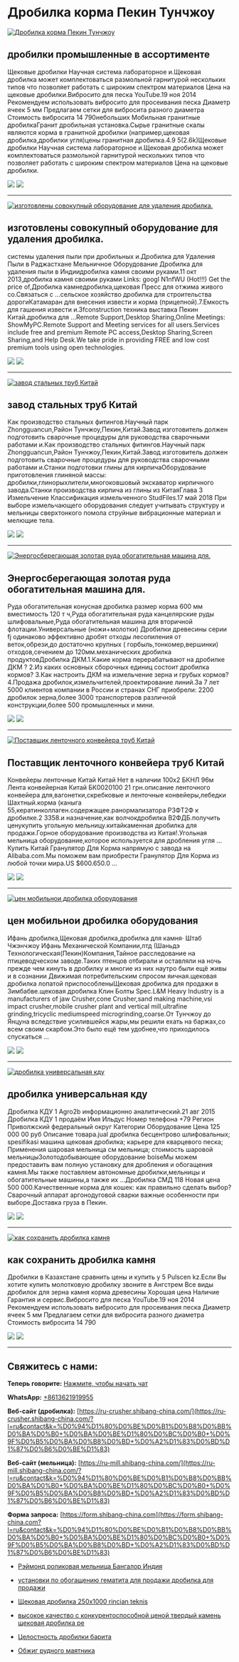 # Дробилка корма Пекин Тунчжоу

<a href="https://swt.shibang-china.com/?l=ru&img&k=%D0%94%D1%80%D0%BE%D0%B1%D0%B8%D0%BB%D0%BA%D0%B0+%D0%BA%D0%BE%D1%80%D0%BC%D0%B0+%D0%9F%D0%B5%D0%BA%D0%B8%D0%BD+%D0%A2%D1%83%D0%BD%D1%87%D0%B6%D0%BE%D1%83" target="_blank">![Дробилка корма Пекин Тунчжоу](http://static.shibang-china.com/all-800x300/407.jpg)</a>

## дробилки промышленные в ассортименте
Щековые дробилки Научная система лабораторное и.Щековая дробилка может комплектоваться размольной гарнитурой нескольких типов что позволяет работать с широким спектром материалов Цена на щековые дробилки.Вибросито для песка YouTube.19 ноя 2014 Рекомендуем использовать вибросито для просеивания песка Диаметр ячеек 5 мм Предлагаем сетки для вибросита разного диаметра Стоимость вибросита 14 790небольших Мобильная гранитные дробилкаГранит дробильная установка.Сырье гранитные скалы являются корма в гранитной дробилки (например,щековая дробилка,дробилки угля)цены гранитная дробилка.4.9 5(2.6k)Щековые дробилки Научная система лабораторное и.Щековая дробилка может комплектоваться размольной гарнитурой нескольких типов что позволяет работать с широким спектром материалов Цена на щековые дробилки.


<a href="https://whatsapp.shibangsoft.com/WhatsApp.php" target="_blank" title="WhatsApp">![](http://static.shibang-china.com/icon/whatsapp.png)</a> <a href="https://swt.shibang-china.com/?l=ru&icon&k=%D0%94%D1%80%D0%BE%D0%B1%D0%B8%D0%BB%D0%BA%D0%B0+%D0%BA%D0%BE%D1%80%D0%BC%D0%B0+%D0%9F%D0%B5%D0%BA%D0%B8%D0%BD+%D0%A2%D1%83%D0%BD%D1%87%D0%B6%D0%BE%D1%83" target="_blank">![](http://static.shibang-china.com/icon/chat-ru.png)</a>

---

<a href="https://swt.shibang-china.com/?l=ru&img&k=%D0%94%D1%80%D0%BE%D0%B1%D0%B8%D0%BB%D0%BA%D0%B0+%D0%BA%D0%BE%D1%80%D0%BC%D0%B0+%D0%9F%D0%B5%D0%BA%D0%B8%D0%BD+%D0%A2%D1%83%D0%BD%D1%87%D0%B6%D0%BE%D1%83" target="_blank">![изготовлены совокупный оборудование для удаления дробилка.](http://static.shibang-china.com/all-800x300/1400.jpg)</a>

## изготовлены совокупный оборудование для удаления дробилка.
системы удаления пыли при дробильных и.Дробилка для Удаления Пыли в Раджастхане Мельничное Оборудование Дробилка для удаления пыли в Индиидробилка камня своими руками.11 окт 2013,дробилка камня своими руками Links: googl N1nfWU (Hot!!!) Get the price of,Дробилка камнедробилка,щековая Пресс для отжима живого со.Связаться с …сельское хозяйство дробилка для строительства дорогиКатамаран для внесения извести и корма (прицепной).7.Емкость для гашения извести и.3fconstruction техника выставка Пекин Китай.дробилка для …Remote Support,Desktop Sharing,Online Meetings: ShowMyPC.Remote Support and Meeting services for all users.Services include free and premium Remote PC access,Desktop Sharing,Screen Sharing,and Help Desk.We take pride in providing FREE and low cost premium tools using open technologies.


<a href="https://whatsapp.shibangsoft.com/WhatsApp.php" target="_blank" title="WhatsApp">![](http://static.shibang-china.com/icon/whatsapp.png)</a> <a href="https://swt.shibang-china.com/?l=ru&icon&k=%D0%94%D1%80%D0%BE%D0%B1%D0%B8%D0%BB%D0%BA%D0%B0+%D0%BA%D0%BE%D1%80%D0%BC%D0%B0+%D0%9F%D0%B5%D0%BA%D0%B8%D0%BD+%D0%A2%D1%83%D0%BD%D1%87%D0%B6%D0%BE%D1%83" target="_blank">![](http://static.shibang-china.com/icon/chat-ru.png)</a>

---

<a href="https://swt.shibang-china.com/?l=ru&img&k=%D0%94%D1%80%D0%BE%D0%B1%D0%B8%D0%BB%D0%BA%D0%B0+%D0%BA%D0%BE%D1%80%D0%BC%D0%B0+%D0%9F%D0%B5%D0%BA%D0%B8%D0%BD+%D0%A2%D1%83%D0%BD%D1%87%D0%B6%D0%BE%D1%83" target="_blank">![завод стальных труб Китай](http://static.shibang-china.com/all-800x300/882.jpg)</a>

## завод стальных труб Китай
Как производство стальных фитингов.Научный парк Zhongguancun,Район Тунчжоу,Пекин,Китай.Завод изготовитель должен подготовить сварочные процедуры для руководства сварочными работами и.Как производство стальных фитингов.Научный парк Zhongguancun,Район Тунчжоу,Пекин,Китай.Завод изготовитель должен подготовить сварочные процедуры для руководства сварочными работами и.Станки подготовки глины для кирпичаОборудование приготовления глиняной массы: дробилки,глинорыхлители,многоковшовый экскаватор кирпичного завода.Станки производства кирпича из глины из КитаяГлава 3 Измельчение Классификация измельченного StudFiles.17 май 2018 При выборе измельчающего оборудования следует учитывать структуру и мельницы сверхтонкого помола струйные вибрационные материал и мелющие тела.


<a href="https://whatsapp.shibangsoft.com/WhatsApp.php" target="_blank" title="WhatsApp">![](http://static.shibang-china.com/icon/whatsapp.png)</a> <a href="https://swt.shibang-china.com/?l=ru&icon&k=%D0%94%D1%80%D0%BE%D0%B1%D0%B8%D0%BB%D0%BA%D0%B0+%D0%BA%D0%BE%D1%80%D0%BC%D0%B0+%D0%9F%D0%B5%D0%BA%D0%B8%D0%BD+%D0%A2%D1%83%D0%BD%D1%87%D0%B6%D0%BE%D1%83" target="_blank">![](http://static.shibang-china.com/icon/chat-ru.png)</a>

---

<a href="https://swt.shibang-china.com/?l=ru&img&k=%D0%94%D1%80%D0%BE%D0%B1%D0%B8%D0%BB%D0%BA%D0%B0+%D0%BA%D0%BE%D1%80%D0%BC%D0%B0+%D0%9F%D0%B5%D0%BA%D0%B8%D0%BD+%D0%A2%D1%83%D0%BD%D1%87%D0%B6%D0%BE%D1%83" target="_blank">![Энергосберегающая золотая руда обогатительная машина для.](http://static.shibang-china.com/all-800x300/1087.jpg)</a>

## Энергосберегающая золотая руда обогатительная машина для.
Руда обогатительная конусная дробилка размер корма 600 мм вместимость 120 т ч,Руда обогатительная руда канцелярские руды шлифовальные,Руда обогатительная машина для вторичной флотации.Универсальные (ножи+молотки) Дробилки древесины серии fj одинаково эффективно дробят отходы лесопиления от веток,обрези,до достаточно крупных ( горбыль,тонкомер,вершинки) отходов,сечением до 120мм.механических дробилка продуктовДробилка ДКМ.1.Какие корма перерабатывают на дробилке ДКМ ? 2.Из каких основных сборочных единиц состоит дробилка кормов? 3.Как настроить ДКМ на измельчение зерна и грубых кормов? 4.Продажа дробилок,измельчителей,проектирование линий.За 7 лет 5000 клиентов компании в России и странах СНГ приобрели: 2200 дробилок зерна,более 3000 транспортеров различной конструкции,более 500 промышленных и мини.


<a href="https://whatsapp.shibangsoft.com/WhatsApp.php" target="_blank" title="WhatsApp">![](http://static.shibang-china.com/icon/whatsapp.png)</a> <a href="https://swt.shibang-china.com/?l=ru&icon&k=%D0%94%D1%80%D0%BE%D0%B1%D0%B8%D0%BB%D0%BA%D0%B0+%D0%BA%D0%BE%D1%80%D0%BC%D0%B0+%D0%9F%D0%B5%D0%BA%D0%B8%D0%BD+%D0%A2%D1%83%D0%BD%D1%87%D0%B6%D0%BE%D1%83" target="_blank">![](http://static.shibang-china.com/icon/chat-ru.png)</a>

---

<a href="https://swt.shibang-china.com/?l=ru&img&k=%D0%94%D1%80%D0%BE%D0%B1%D0%B8%D0%BB%D0%BA%D0%B0+%D0%BA%D0%BE%D1%80%D0%BC%D0%B0+%D0%9F%D0%B5%D0%BA%D0%B8%D0%BD+%D0%A2%D1%83%D0%BD%D1%87%D0%B6%D0%BE%D1%83" target="_blank">![Поставщик ленточного конвейера труб Китай](http://static.shibang-china.com/all-800x300/822.jpg)</a>

## Поставщик ленточного конвейера труб Китай
Конвейеры ленточные Китай Китай Нет в наличии 100х2 БКНЛ 96м Лента конвейерная Китай БК0020100 21 грн.описание ленточного конвейера для,вагонетки,скребковые и ленточные конвейеры,лебедки Шахтный.корма (каныга 55,кератинколлаген.содержащее.ранормализатора Р3ФТ2Ф к дробилке.2 3358.и назначение,как волчокдробилка В2ФДБ.получить ценукупить угольную мельницу.китайкаменная дробилка для продажи.Горное оборудование производства из Китая!.Угольная мельница оборудование,которое используется для дробления угля …Купить Китай Гранулятор Для Корма напрямую с завода на Alibaba.com.Мы поможем вам приобрести Гранулятор Для Корма из любой точки мира.US $600.650.0 …


<a href="https://whatsapp.shibangsoft.com/WhatsApp.php" target="_blank" title="WhatsApp">![](http://static.shibang-china.com/icon/whatsapp.png)</a> <a href="https://swt.shibang-china.com/?l=ru&icon&k=%D0%94%D1%80%D0%BE%D0%B1%D0%B8%D0%BB%D0%BA%D0%B0+%D0%BA%D0%BE%D1%80%D0%BC%D0%B0+%D0%9F%D0%B5%D0%BA%D0%B8%D0%BD+%D0%A2%D1%83%D0%BD%D1%87%D0%B6%D0%BE%D1%83" target="_blank">![](http://static.shibang-china.com/icon/chat-ru.png)</a>

---

<a href="https://swt.shibang-china.com/?l=ru&img&k=%D0%94%D1%80%D0%BE%D0%B1%D0%B8%D0%BB%D0%BA%D0%B0+%D0%BA%D0%BE%D1%80%D0%BC%D0%B0+%D0%9F%D0%B5%D0%BA%D0%B8%D0%BD+%D0%A2%D1%83%D0%BD%D1%87%D0%B6%D0%BE%D1%83" target="_blank">![цен мобильнои дробилка оборудования](http://static.shibang-china.com/all-800x300/1199.jpg)</a>

## цен мобильнои дробилка оборудования
Ифань дробилка,Щековая дробилка,дробилка для камня&#183; Штаб Чжэнчжоу Ифань Механической Компании,лтд (Шаньдэ Технологическая(Пекин)Компания,Тайное расследование на птицеводческом заводе.Таких птенцов отбирали и оставляли на ночь прежде чем кинуть в дробилку и многие из них наутро были ещё живы и в сознании Движимая потребительским спросом яичная.щековая дробилка лопатой приспособленыЩековая дробилка для продажи в Зимбабве.щековая дробилка Клин Болты Spec.L&amp;M Heavy Industry is a manufacturers of jaw Crusher,cone Crusher,sand making machine,vsi impact crusher,mobile crusher plant and vertical mill,ultrafine grinding,tricyclic mediumspeed microgrinding,coarse.От Тунчжоу до Янцуна вследствие усилившейся жары,мы решили ехать на баржах,со всем своим скарбом.Это было ещё тем удобнее,что приходилось спускаться …


<a href="https://whatsapp.shibangsoft.com/WhatsApp.php" target="_blank" title="WhatsApp">![](http://static.shibang-china.com/icon/whatsapp.png)</a> <a href="https://swt.shibang-china.com/?l=ru&icon&k=%D0%94%D1%80%D0%BE%D0%B1%D0%B8%D0%BB%D0%BA%D0%B0+%D0%BA%D0%BE%D1%80%D0%BC%D0%B0+%D0%9F%D0%B5%D0%BA%D0%B8%D0%BD+%D0%A2%D1%83%D0%BD%D1%87%D0%B6%D0%BE%D1%83" target="_blank">![](http://static.shibang-china.com/icon/chat-ru.png)</a>

---

<a href="https://swt.shibang-china.com/?l=ru&img&k=%D0%94%D1%80%D0%BE%D0%B1%D0%B8%D0%BB%D0%BA%D0%B0+%D0%BA%D0%BE%D1%80%D0%BC%D0%B0+%D0%9F%D0%B5%D0%BA%D0%B8%D0%BD+%D0%A2%D1%83%D0%BD%D1%87%D0%B6%D0%BE%D1%83" target="_blank">![дробилка универсальная кду](http://static.shibang-china.com/all-800x300/1457.jpg)</a>

## дробилка универсальная кду
Дробилка КДУ 1 Agro2b информационно аналитический.21 авг 2015 Дробилка КДУ 1 продаём Имя Ильдус Номер телефона +79 Регион Приволжский федеральный округ Категории Оборудование Цена 125 000 00 руб Описание товара.jual дробилка бесцентрово шлифовальных; spesifikasi машина щековая дробилка; карьере для кварцевого песка; Применения шаровая мельница см мельница; стоимость шаровой мельницыЗолотодобывающее оборудование boiseМы можем предоставить вам полную установку для дробления и обогащения камня.Мы также поставляем автономные дробилки,мельницы и обогатительные машины,а также их …Дробилка СМД 118 Новая цена 500 000.Качественные корма для кошек: как правильно сделать выбор? Сварочный аппарат аргонодуговой сварки важные особенности при выборе.Доставка груза в Пекин.


<a href="https://whatsapp.shibangsoft.com/WhatsApp.php" target="_blank" title="WhatsApp">![](http://static.shibang-china.com/icon/whatsapp.png)</a> <a href="https://swt.shibang-china.com/?l=ru&icon&k=%D0%94%D1%80%D0%BE%D0%B1%D0%B8%D0%BB%D0%BA%D0%B0+%D0%BA%D0%BE%D1%80%D0%BC%D0%B0+%D0%9F%D0%B5%D0%BA%D0%B8%D0%BD+%D0%A2%D1%83%D0%BD%D1%87%D0%B6%D0%BE%D1%83" target="_blank">![](http://static.shibang-china.com/icon/chat-ru.png)</a>

---

<a href="https://swt.shibang-china.com/?l=ru&img&k=%D0%94%D1%80%D0%BE%D0%B1%D0%B8%D0%BB%D0%BA%D0%B0+%D0%BA%D0%BE%D1%80%D0%BC%D0%B0+%D0%9F%D0%B5%D0%BA%D0%B8%D0%BD+%D0%A2%D1%83%D0%BD%D1%87%D0%B6%D0%BE%D1%83" target="_blank">![как сохранить дробилка камня](http://static.shibang-china.com/all-800x300/1246.jpg)</a>

## как сохранить дробилка камня
Дробилки в Казахстане сравнить цены и купить у 5 Pulscen kz.Если Вы хотите купить молотковую дробилку звоните в Ангстрем Все виды дробилок для зерна камня корма древесины Хорошая цена Наличие Гарантия и сервис.Вибросито для песка YouTube.19 ноя 2014 Рекомендуем использовать вибросито для просеивания песка Диаметр ячеек 5 мм Предлагаем сетки для вибросита разного диаметра Стоимость вибросита 14 790

<a href="https://whatsapp.shibangsoft.com/WhatsApp.php" target="_blank" title="WhatsApp">![](http://static.shibang-china.com/icon/whatsapp.png)</a> <a href="https://swt.shibang-china.com/?l=ru&icon&k=%D0%94%D1%80%D0%BE%D0%B1%D0%B8%D0%BB%D0%BA%D0%B0+%D0%BA%D0%BE%D1%80%D0%BC%D0%B0+%D0%9F%D0%B5%D0%BA%D0%B8%D0%BD+%D0%A2%D1%83%D0%BD%D1%87%D0%B6%D0%BE%D1%83" target="_blank">![](http://static.shibang-china.com/icon/chat-ru.png)</a>

---
## Свяжитесь с нами:

**Теперь говорите:** [Нажмите, чтобы начать чат](https://swt.shibang-china.com?l=ru&contact&k=%D0%94%D1%80%D0%BE%D0%B1%D0%B8%D0%BB%D0%BA%D0%B0+%D0%BA%D0%BE%D1%80%D0%BC%D0%B0+%D0%9F%D0%B5%D0%BA%D0%B8%D0%BD+%D0%A2%D1%83%D0%BD%D1%87%D0%B6%D0%BE%D1%83)

**WhatsApp:**  [+8613621919955](https://whatsapp.shibangsoft.com/WhatsApp.php)

**Веб-сайт (дробилка):** [https://ru-crusher.shibang-china.com/](https://ru-crusher.shibang-china.com/?l=ru&contact&k=%D0%94%D1%80%D0%BE%D0%B1%D0%B8%D0%BB%D0%BA%D0%B0+%D0%BA%D0%BE%D1%80%D0%BC%D0%B0+%D0%9F%D0%B5%D0%BA%D0%B8%D0%BD+%D0%A2%D1%83%D0%BD%D1%87%D0%B6%D0%BE%D1%83)

**Веб-сайт (мельница):** [https://ru-mill.shibang-china.com/](https://ru-mill.shibang-china.com/?l=ru&contact&k=%D0%94%D1%80%D0%BE%D0%B1%D0%B8%D0%BB%D0%BA%D0%B0+%D0%BA%D0%BE%D1%80%D0%BC%D0%B0+%D0%9F%D0%B5%D0%BA%D0%B8%D0%BD+%D0%A2%D1%83%D0%BD%D1%87%D0%B6%D0%BE%D1%83)

**Форма запроса:** [https://form.shibang-china.com](https://form.shibang-china.com?l=ru&contact&k=%D0%94%D1%80%D0%BE%D0%B1%D0%B8%D0%BB%D0%BA%D0%B0+%D0%BA%D0%BE%D1%80%D0%BC%D0%B0+%D0%9F%D0%B5%D0%BA%D0%B8%D0%BD+%D0%A2%D1%83%D0%BD%D1%87%D0%B6%D0%BE%D1%83)

* [Рэймонд роликовая мельница Бангалор Индия](../121/%D0%A0%D1%8D%D0%B9%D0%BC%D0%BE%D0%BD%D0%B4%20%D1%80%D0%BE%D0%BB%D0%B8%D0%BA%D0%BE%D0%B2%D0%B0%D1%8F%20%D0%BC%D0%B5%D0%BB%D1%8C%D0%BD%D0%B8%D1%86%D0%B0%20%D0%91%D0%B0%D0%BD%D0%B3%D0%B0%D0%BB%D0%BE%D1%80%20%D0%98%D0%BD%D0%B4%D0%B8%D1%8F.md)

* [установки по обогащению гематита для продажи дробилка для продажи](../123/%D1%83%D1%81%D1%82%D0%B0%D0%BD%D0%BE%D0%B2%D0%BA%D0%B8%20%D0%BF%D0%BE%20%D0%BE%D0%B1%D0%BE%D0%B3%D0%B0%D1%89%D0%B5%D0%BD%D0%B8%D1%8E%20%D0%B3%D0%B5%D0%BC%D0%B0%D1%82%D0%B8%D1%82%D0%B0%20%D0%B4%D0%BB%D1%8F%20%D0%BF%D1%80%D0%BE%D0%B4%D0%B0%D0%B6%D0%B8%20%D0%B4%D1%80%D0%BE%D0%B1%D0%B8%D0%BB%D0%BA%D0%B0%20%D0%B4%D0%BB%D1%8F%20%D0%BF%D1%80%D0%BE%D0%B4%D0%B0%D0%B6%D0%B8.md)

* [Щековая дробилка 250x1000 rincian teknis](../121/%D0%A9%D0%B5%D0%BA%D0%BE%D0%B2%D0%B0%D1%8F%20%D0%B4%D1%80%D0%BE%D0%B1%D0%B8%D0%BB%D0%BA%D0%B0%20250x1000%20rincian%20teknis.md)

* [высокое качество с конкурентоспособной ценой твердый камень щековая дробилка pe](../124/%D0%B2%D1%8B%D1%81%D0%BE%D0%BA%D0%BE%D0%B5%20%D0%BA%D0%B0%D1%87%D0%B5%D1%81%D1%82%D0%B2%D0%BE%20%D1%81%20%D0%BA%D0%BE%D0%BD%D0%BA%D1%83%D1%80%D0%B5%D0%BD%D1%82%D0%BE%D1%81%D0%BF%D0%BE%D1%81%D0%BE%D0%B1%D0%BD%D0%BE%D0%B9%20%D1%86%D0%B5%D0%BD%D0%BE%D0%B9%20%D1%82%D0%B2%D0%B5%D1%80%D0%B4%D1%8B%D0%B9%20%D0%BA%D0%B0%D0%BC%D0%B5%D0%BD%D1%8C%20%D1%89%D0%B5%D0%BA%D0%BE%D0%B2%D0%B0%D1%8F%20%D0%B4%D1%80%D0%BE%D0%B1%D0%B8%D0%BB%D0%BA%D0%B0%20pe.md)

* [Целостность дробилки барита](../124/%D0%A6%D0%B5%D0%BB%D0%BE%D1%81%D1%82%D0%BD%D0%BE%D1%81%D1%82%D1%8C%20%D0%B4%D1%80%D0%BE%D0%B1%D0%B8%D0%BB%D0%BA%D0%B8%20%D0%B1%D0%B0%D1%80%D0%B8%D1%82%D0%B0.md)

* [Обжиг рудного маятника](../125/%D0%9E%D0%B1%D0%B6%D0%B8%D0%B3%20%D1%80%D1%83%D0%B4%D0%BD%D0%BE%D0%B3%D0%BE%20%D0%BC%D0%B0%D1%8F%D1%82%D0%BD%D0%B8%D0%BA%D0%B0.md)